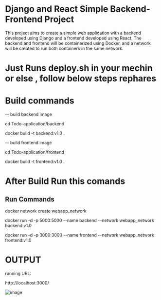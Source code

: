 
# Django and React Simple Backend-Frontend Project
This project aims to create a simple web application with a backend developed using Django and a frontend developed using React. The backend and frontend will be containerized using Docker, and a network will be created to run both containers in the same network.

# Just Runs deploy.sh in your mechin or else , follow below steps rephares

# Build commands
-- build backend image

cd  Todo-application/backend

docker build -t backend:v1.0 .

-- build frontend image

cd Todo-application/frontend

docker build -t frontend:v1.0 .


# After Build Run this comands
## Run Commands

docker network create webapp_network

docker run -d -p 5000:5000 --name backend --network webapp_network backend:v1.0

docker run -d -p 3000:3000 --name frontend --network webapp_network  frontend:v1.0


# OUTPUT
running URL:

http://localhost:3000/

![image](https://github.com/B-VAMSHIDHARREDDY/django-react/assets/87815097/269c6598-74c8-4221-b3d5-0a7fec208028)

